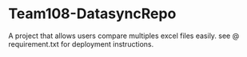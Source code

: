 # Team108-DatasyncRepo

A project that allows users compare multiples excel files easily.
see @ requirement.txt for deployment instructions. 
